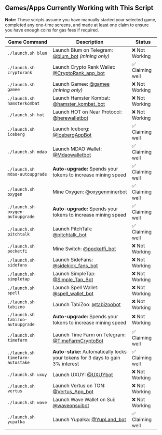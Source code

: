 ## Games/Apps Currently Working with This Script  

**Note:** These scripts assume you have manually started your selected game, completed any one-time screens, and made at least one claim to ensure you have enough coins for gas fees if required.  

| Game Command                      | Description                                                                                       | Status           |
|-----------------------------------|---------------------------------------------------------------------------------------------------|------------------|
| `./launch.sh blum`                | Launch Blum on Telegram: [@blum_bot](https://web.telegram.org/k/#@blum_bot) *(mining only)*       | ❌ Not Working   |
| `./launch.sh cryptorank`          | Launch Crypto Rank Wallet: [@CryptoRank_app_bot](https://web.telegram.org/k/#@CryptoRank_app_bot) | ✅ Claiming well |
| `./launch.sh gamee`               | Launch Gamee: [@gamee](https://t.me/gamee/start?startapp=ref_7254165458) *(mining only)*          | ❌ Not Working   |
| `./launch.sh hamsterkombat`       | Launch Hamster Kombat: [@hamster_kombat_bot](https://web.telegram.org/k/#@hamster_kombat_bot)     | ❌ Not Working   |
| `./launch.sh hot`                 | Launch HOT on Near Protocol: [@herewalletbot](https://t.me/herewalletbot)                         | ❌ Not Working   |
| `./launch.sh iceberg`             | Launch Iceberg: [@IcebergAppBot](https://web.telegram.org/k/#@IcebergAppBot)                      | ✅ Claiming well |
| `./launch.sh mdao`                | Launch MDAO Wallet: [@Mdaowalletbot](https://web.telegram.org/k/#@Mdaowalletbot)                  | ✅ Claiming well |
| `./launch.sh mdao-autoupgrade`    | **Auto-upgrade:** Spends your tokens to increase mining speed                                     | ✅ Claiming well |
| `./launch.sh oxygen`              | Mine Oxygen: [@oxygenminerbot](https://web.telegram.org/k/#@oxygenminerbot)                       | ✅ Claiming well |
| `./launch.sh oxygen-autoupgrade`  | **Auto-upgrade:** Spends your tokens to increase mining speed                                     | ✅ Claiming well |
| `./launch.sh pitchtalk`           | Launch PitchTalk: [@pitchtalk_bot](https://web.telegram.org/k/#@pitchtalk_bot)                    | ✅ Claiming well |
| `./launch.sh pocketfi`            | Mine Switch: [@pocketfi_bot](https://web.telegram.org/k/#@pocketfi_bot)                           | ❌ Not Working   |
| `./launch.sh sidefans`            | Launch SideFans: [@sidekick_fans_bot](https://web.telegram.org/k/#@sidekick_fans_bot)             | ❌ Not Working   |
| `./launch.sh simpletap`           | Launch SimpleTap: [@Simple_Tap_Bot](https://t.me/Simple_Tap_Bot/app?startapp=1719999344321)        | ❌ Not Working   |
| `./launch.sh spell`               | Launch Spell Wallet: [@spell_wallet_bot](https://web.telegram.org/k/#@spell_wallet_bot)           | ❌ Not Working   |
| `./launch.sh tabizoo`             | Launch TabiZoo: [@tabizoobot](https://web.telegram.org/k/#@tabizoobot)                            | ❌ Not Working   |
| `./launch.sh tabizoo-autoupgrade` | **Auto-upgrade:** Spends your tokens to increase mining speed                                     | ❌ Not Working   |
| `./launch.sh timefarm`            | Launch Time Farm on Telegram: [@TimeFarmCryptoBot](https://t.me/TimeFarmCryptoBot)                | ✅ Claiming well |
| `./launch.sh timefarm-autostake`  | **Auto-stake:** Automatically locks your tokens for 3 days to gain 3% interest                    | ✅ Claiming well |
| `./launch.sh uxuy`                | Launch UXUY: [@UXUYbot](https://t.me/UXUYbot)                                                     | ❌ Not Working   |
| `./launch.sh vertus`              | Launch Vertus on TON: [@Vertus_App_bot](https://t.me/Vertus_App_bot)                              | ❌ Not Working   |
| `./launch.sh wave`                | Launch Wave Wallet on Sui: [@waveonsuibot](https://t.me/waveonsuibot)                             | ❌ Not Working   |
| `./launch.sh yupalka`             | Launch Yupalka: [@YupLand_bot](https://t.me/YupLand_bot)                                          | ✅ Claiming well |
